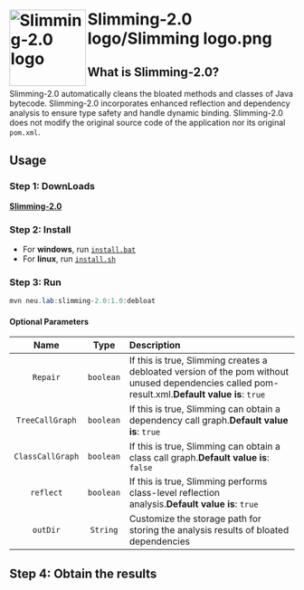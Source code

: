# Slimming-2.0 <img src="https://github.com/slimming-fat/Slimming-2.0/tree/main/logo/Slimming_logo.png" align="left" height="135px" alt="Slimming-2.0 logo"/>logo/Slimming logo.png

## What is Slimming-2.0?

Slimming-2.0 automatically cleans the bloated methods and classes of Java bytecode.
Slimming-2.0 incorporates enhanced reflection and dependency analysis to ensure type safety and handle dynamic binding.
Slimming-2.0 does not modify the original source code of the application nor its original `pom.xml`.

## Usage

### Step 1: DownLoads

[**Slimming-2.0**](https://github.com/slimming-fat/Slimming-2.0/tree/main/tool_slimming-2.0/tool.7z)


### Step 2: Install

* For **windows**, run [`install.bat`](https://github.com/slimming-fat/Slimming-2.0/tree/main/tool_slimming-2.0/install.bat)
* For **linux**, run [`install.sh`](https://github.com/slimming-fat/Slimming-2.0/tree/main/tool_slimming-2.0/install.sh)

### Step 3: Run

```java
mvn neu.lab:slimming-2.0:1.0:debloat
```

#### Optional Parameters

|       Name       |   Type    | Description                                                  |
| :--------------: | :-------: | :----------------------------------------------------------- |
|     `Repair`     | `boolean` | If this is true, Slimming creates a debloated version of the pom without unused dependencies called pom-result.xml.**Default value is**: `true` |
| `TreeCallGraph`  | `boolean` | If this is true, Slimming can obtain a dependency call graph.**Default value is**: `true` |
| `ClassCallGraph` | `boolean` | If this is true, Slimming can obtain a class call graph.**Default value is**: `false` |
|    `reflect`     | `boolean` | If this is true, Slimming performs class-level reflection analysis.**Default value is**: `true` |
|     `outDir`     | `String`  | Customize the storage path for storing the analysis results of bloated dependencies |

## Step 4: Obtain the results

